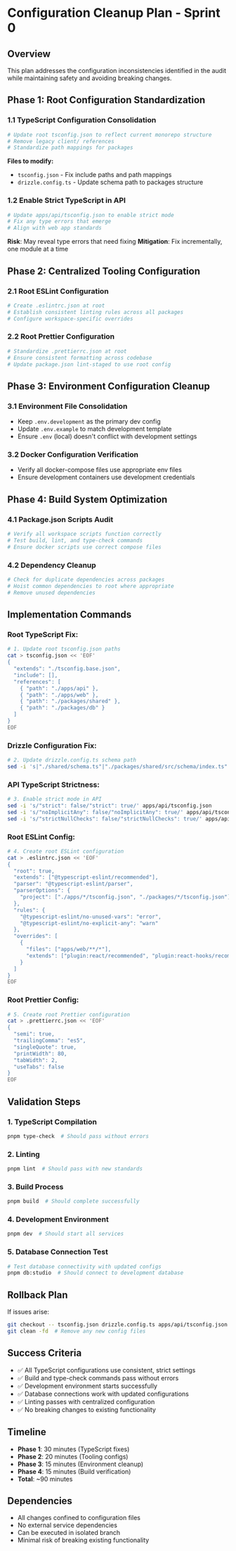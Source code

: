 # Configuration Cleanup Plan - Sprint 0

## Overview
This plan addresses the configuration inconsistencies identified in the audit while maintaining safety and avoiding breaking changes.

## Phase 1: Root Configuration Standardization

### 1.1 TypeScript Configuration Consolidation
```bash
# Update root tsconfig.json to reflect current monorepo structure
# Remove legacy client/ references
# Standardize path mappings for packages
```

**Files to modify:**
- `tsconfig.json` - Fix include paths and path mappings
- `drizzle.config.ts` - Update schema path to packages structure

### 1.2 Enable Strict TypeScript in API
```bash
# Update apps/api/tsconfig.json to enable strict mode
# Fix any type errors that emerge
# Align with web app standards
```

**Risk**: May reveal type errors that need fixing
**Mitigation**: Fix incrementally, one module at a time

## Phase 2: Centralized Tooling Configuration

### 2.1 Root ESLint Configuration
```bash
# Create .eslintrc.json at root
# Establish consistent linting rules across all packages
# Configure workspace-specific overrides
```

### 2.2 Root Prettier Configuration
```bash
# Standardize .prettierrc.json at root
# Ensure consistent formatting across codebase
# Update package.json lint-staged to use root config
```

## Phase 3: Environment Configuration Cleanup

### 3.1 Environment File Consolidation
- Keep `.env.development` as the primary dev config
- Update `.env.example` to match development template
- Ensure `.env` (local) doesn't conflict with development settings

### 3.2 Docker Configuration Verification
- Verify all docker-compose files use appropriate env files
- Ensure development containers use development credentials

## Phase 4: Build System Optimization

### 4.1 Package.json Scripts Audit
```bash
# Verify all workspace scripts function correctly
# Test build, lint, and type-check commands
# Ensure docker scripts use correct compose files
```

### 4.2 Dependency Cleanup
```bash
# Check for duplicate dependencies across packages
# Hoist common dependencies to root where appropriate
# Remove unused dependencies
```

## Implementation Commands

### Root TypeScript Fix:
```bash
# 1. Update root tsconfig.json paths
cat > tsconfig.json << 'EOF'
{
  "extends": "./tsconfig.base.json",
  "include": [],
  "references": [
    { "path": "./apps/api" },
    { "path": "./apps/web" },
    { "path": "./packages/shared" },
    { "path": "./packages/db" }
  ]
}
EOF
```

### Drizzle Configuration Fix:
```bash
# 2. Update drizzle.config.ts schema path
sed -i 's|"./shared/schema.ts"|"./packages/shared/src/schema/index.ts"|' drizzle.config.ts
```

### API TypeScript Strictness:
```bash
# 3. Enable strict mode in API
sed -i 's/"strict": false/"strict": true/' apps/api/tsconfig.json
sed -i 's/"noImplicitAny": false/"noImplicitAny": true/' apps/api/tsconfig.json
sed -i 's/"strictNullChecks": false/"strictNullChecks": true/' apps/api/tsconfig.json
```

### Root ESLint Config:
```bash
# 4. Create root ESLint configuration
cat > .eslintrc.json << 'EOF'
{
  "root": true,
  "extends": ["@typescript-eslint/recommended"],
  "parser": "@typescript-eslint/parser",
  "parserOptions": {
    "project": ["./apps/*/tsconfig.json", "./packages/*/tsconfig.json"]
  },
  "rules": {
    "@typescript-eslint/no-unused-vars": "error",
    "@typescript-eslint/no-explicit-any": "warn"
  },
  "overrides": [
    {
      "files": ["apps/web/**/*"],
      "extends": ["plugin:react/recommended", "plugin:react-hooks/recommended"]
    }
  ]
}
EOF
```

### Root Prettier Config:
```bash
# 5. Create root Prettier configuration  
cat > .prettierrc.json << 'EOF'
{
  "semi": true,
  "trailingComma": "es5",
  "singleQuote": true,
  "printWidth": 80,
  "tabWidth": 2,
  "useTabs": false
}
EOF
```

## Validation Steps

### 1. TypeScript Compilation
```bash
pnpm type-check  # Should pass without errors
```

### 2. Linting
```bash
pnpm lint  # Should pass with new standards
```

### 3. Build Process
```bash
pnpm build  # Should complete successfully
```

### 4. Development Environment
```bash
pnpm dev  # Should start all services
```

### 5. Database Connection Test
```bash
# Test database connectivity with updated configs
pnpm db:studio  # Should connect to development database
```

## Rollback Plan

If issues arise:
```bash
git checkout -- tsconfig.json drizzle.config.ts apps/api/tsconfig.json
git clean -fd  # Remove any new config files
```

## Success Criteria

- ✅ All TypeScript configurations use consistent, strict settings
- ✅ Build and type-check commands pass without errors
- ✅ Development environment starts successfully
- ✅ Database connections work with updated configurations
- ✅ Linting passes with centralized configuration
- ✅ No breaking changes to existing functionality

## Timeline

- **Phase 1**: 30 minutes (TypeScript fixes)
- **Phase 2**: 20 minutes (Tooling configs) 
- **Phase 3**: 15 minutes (Environment cleanup)
- **Phase 4**: 15 minutes (Build verification)
- **Total**: ~90 minutes

## Dependencies

- All changes confined to configuration files
- No external service dependencies
- Can be executed in isolated branch
- Minimal risk of breaking existing functionality